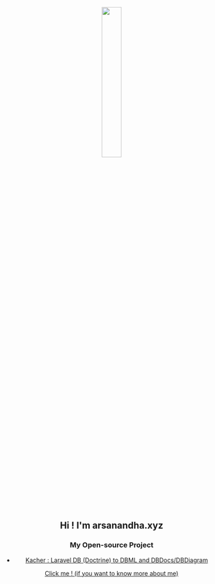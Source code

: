 <div style="text-align:center">
    <img src="https://arsanandha.xyz/images/arsanandha.xyz-v2-01.png?d136e9594138b0bf38e5d802076b6c75" height="30%"/>
    <h2>Hi ! I'm arsanandha.xyz</h2>
    <h3>My Open-source Project</h3>
    <ul>
        <li><a href="https://github.com/aphisitworachorch/kacher">Kacher : Laravel DB (Doctrine) to DBML and DBDocs/DBDiagram</a></li>
    </ul>
    <a href="https://arsanandha.xyz/about">Click me ! (if you want to know more about me)</a>
</div>
